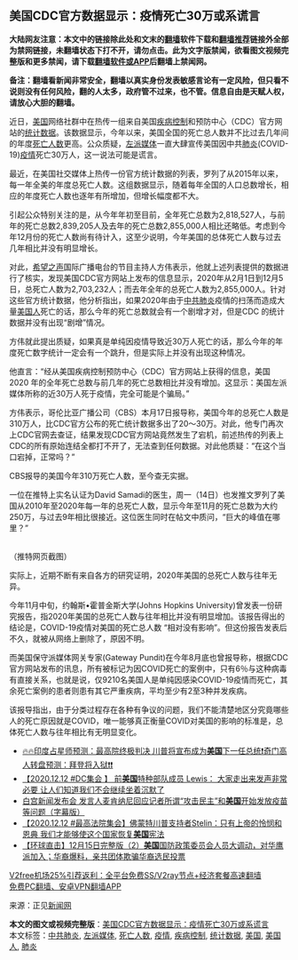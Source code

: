  <h2>美国CDC官方数据显示：疫情死亡30万或系谎言</h2> <p class="notice"><b>大陆网友注意：本文中的链接除此处和文末的<a href="https://github.com/bannedbook/fanqiang" >翻墙</a>软件下载和<a href="https://github.com/killgcd/justmysocks/blob/master/README.md">翻墙推荐</a>链接外全部为禁网链接，未翻墙状态下打不开，请勿点击。此为文字版禁闻，欲看图文视频完整版和更多禁闻，请下载<a href="https://github.com/bannedbook/fanqiang">翻墙软件或APP</a>后翻墙上禁闻网。</p><p>备注：翻墙看新闻非常安全，翻墙以真实身份发表敏感言论有一定风险，但只看不说则没有任何风险，翻的人太多，政府管不过来，也不管。信息自由是天赋人权，请放心大胆的翻墙。</b></p>  <div class="entry"> <p></p> <p>近日，<a href="https://www.bannedbook.org/bnews/tag/%e7%be%8e%e5%9b%bd/" class="st_tag internal_tag" rel="tag" title="标签 美国 下的日志">美国</a>网络社群中在热传一组来自美国<a href="https://www.bannedbook.org/bnews/tag/%E7%96%BE%E7%97%85%E6%8E%A7%E5%88%B6/" class="st_tag internal_tag" rel="tag" title="标签 疾病控制 下的日志">疾病控制</a>和预防中心（CDC）官方网站的<a href="https://www.bannedbook.org/bnews/tag/%E7%BB%9F%E8%AE%A1%E6%95%B0%E6%8D%AE/" class="st_tag internal_tag" rel="tag" title="标签 统计数据 下的日志">统计数据</a>。该数据显示，今年以来，美国全国的死亡总人数并不比过去几年间的年度<a href="https://www.bannedbook.org/bnews/tag/%E6%AD%BB%E4%BA%A1%E4%BA%BA%E6%95%B0/" class="st_tag internal_tag" rel="tag" title="标签 死亡人数 下的日志">死亡人数</a>更高。公众质疑，<a href="https://www.bannedbook.org/bnews/tag/%e5%b7%a6%e6%b4%be%e5%aa%92%e4%bd%93/" class="st_tag internal_tag" rel="tag" title="标签 左派媒体 下的日志">左派媒体</a>一直大肆宣传美国因中共<a href="https://www.bannedbook.org/bnews/tag/%e8%82%ba%e7%82%8e/" class="st_tag internal_tag" rel="tag" title="标签 肺炎 下的日志">肺炎</a>(COVID-19)<a href="https://www.bannedbook.org/bnews/tag/%E7%96%AB%E6%83%85/" class="st_tag internal_tag" rel="tag" title="标签 疫情 下的日志">疫情</a>死亡30万人，这一说法可能是谎言。</p> <p>最近，在美国社交媒体上热传一份官方统计数据的列表，罗列了从2015年以来，每一年全美的年度总死亡人数。这组数据显示，随着每年全国的人口总数增长，相应的年度死亡人数也逐年有所增加，但增长幅度都不大。</p> <p>引起公众特别关注的是，从今年年初至目前，全年死亡总数为2,818,527人，与前年的死亡总数2,839,205人及去年的死亡总数2,855,000人相比还略低。考虑到今年12月份的死亡人数尚有待计入，这至少说明，今年美国的总体死亡人数与过去几年相比并没有明显增长。</p>  <p>对此，<span class='wp_keywordlink_affiliate'><a href="https://www.soundofhope.org" title="希望之声" target="_blank">希望之声</a></span>国际广播电台的节目主持人方伟表示，他就上述列表提供的数据进行了核实，发现美国CDC官方网站上发布的信息显示，2020年从2月1日到12月5日，总死亡人数为2,703,232人；而去年全年的总死亡人数为2,855,000人。针对这些官方统计数据，他分析指出，如果2020年由于<a href="https://www.bannedbook.org/bnews/tag/%e4%b8%ad%e5%85%b1%e8%82%ba%e7%82%8e/" class="st_tag internal_tag" rel="tag" title="标签 中共肺炎 下的日志">中共肺炎</a>疫情的扫荡而造成大量<a href="https://www.bannedbook.org/bnews/tag/%E7%BE%8E%E5%9B%BD%E4%BA%BA/" class="st_tag internal_tag" rel="tag" title="标签 美国人 下的日志">美国人</a>死亡的话，那么今年的死亡总数就会有一个剧增才对，但是CDC 的统计数据并没有出现“剧增”情况。</p> <p></p> <p>方伟就此提出质疑，如果真是单纯因疫情导致近30万人死亡的话，那么今年的年度死亡数字统计一定会有一个跳升，但是实际上并没有出现这种情况。</p> <p>他直言：“经从美国疾病控制预防中心（CDC）官方网站上获得的信息，美国2020 年的全年死亡总数与前几年的死亡总数相比并没有增加。这显示：美国左派媒体所称的近30万人死于疫情，完全可能是个骗局。”</p>  <p>方伟表示，哥伦比亚广播公司（CBS）本月17日报导称，美国今年的总死亡人数是310万人，比CDC官方公布的死亡统计数据多出了20～30万。对此，他专门再次上CDC官网去查证，结果发现CDC官方网站竟然发生了宕机，前述热传的列表上CDC的所有原始连结全都打不开了，无法查到任何数据。对此他质疑：“在这个当口宕掉，正常吗？”</p> <p>CBS报导的美国今年310万死亡人数，至今查无实据。</p> <p>一位在推特上实名认证为David Samadi的医生，周一（14日）也发推文罗列了美国从2010年至2020年每一年的总死亡人数，显示今年至11月的死亡总数为大约250万，与过去9年相比很接近。这位医生同时在帖文中质问，“巨大的峰值在哪里？”</p> <p><br /> （推特网页截图）</p>  <p>实际上，近期不断有来自各方的研究证明，2020年美国的总死亡人数与往年无异。</p> <p>今年11月中旬，约翰斯•霍普金斯大学(Johns Hopkins University)曾发表一份研究报告，指2020年美国的总死亡人数与往年相比并没有明显增加。该报告得出的结论是，COVID-19疫情对美国的死亡总人数 “相对没有影响”。但这份报告发表后不久，就被从网络上删除了，原因不明。</p> <p>而美国保守派媒体网关专家(Gateway Pundit)在今年8月底也曾报导称，根据CDC官方网站发布的讯息，所有被标记为因COVID死亡的案例中，只有6％与这种病毒有直接关系，也就是说，仅9210名美国人是单纯因感染COVID-19疫情而死亡，其余死亡案例的患者则患有其它严重疾病，平均至少有2至3种并发疾病。</p> <p>该报导指出，由于分类过程存在各种有争议的问题，我们不能清楚地区分究竟哪些人的死亡原因就是COVID，唯一能够真正衡量COVID对美国的影响的标准是，总体死亡人数与往年相比有无明显变化。</p>  <ul class='op-related-articles' title='相关阅读'> <li><a href='https://www.bannedbook.org/bnews/bannedvideo/20201217/1449436.html' target='_blank'>🔥🔥印度占星师预测：最高院终极判决 川普将宣布成为<b>美国</b>下一任总统❗奇门高人转盘预测：拜登将入狱❗❗</a></li> <li><a href='https://www.bannedbook.org/bnews/bannedvideo/20201217/1449433.html' target='_blank'>【2020.12.12 #DC集会 】 前<b>美国</b>特种部队成员 Lewis：  大家走出来发声非常必要 让人们知道我们不会继续坐着沉默了</a></li> <li><a href='https://www.bannedbook.org/bnews/bannedvideo/20201217/1449432.html' target='_blank'>白宫新闻发布会 发言人麦肯纳尼回应记者所谓“攻击民主”和<b>美国</b>开始发放疫苗等问题（字幕版）</a></li> <li><a href='https://www.bannedbook.org/bnews/bannedvideo/20201217/1449430.html' target='_blank'>【2020.12.12 #最高法院集会】佛蒙特川普支持者Stelin：只有上帝的怜悯和恩典 我们才能够使这个国家恢复<b>美国</b>宪法</a></li> <li><a href='https://www.bannedbook.org/bnews/bannedvideo/20201217/1449397.html' target='_blank'>【环球直击】12月15日完整版（2）<b>美国</b>国防政策委员会人员大调动，对华鹰派加入；华裔爆料，亲共团体欺骗华裔选民投票</a></li> </ul> <p class="texttj"> <a href="https://www.bannedbook.org/forum23/topic22702.html" target="_blank">V2free机场25%引荐返利：全平台免费SS/V2ray节点+经济套餐高速翻墙</a><br/> <a href="https://github.com/bannedbook/fanqiang/wiki/%E7%A6%81%E9%97%BB%E7%BD%91%E5%AE%89%E5%8D%93%E7%BF%BB%E5%A2%99%E6%96%B0%E9%97%BBAPP" target="_blank">免费PC翻墙、安卓VPN翻墙APP</a></p><p>来源：正见<span class='wp_keywordlink_affiliate'><a href="https://www.bannedbook.org/" title="新闻网">新闻网</a></span></p><a name='sharetosocial'></a>       <div><b>本文的图文或视频完整版</b>：<a href='https://www.bannedbook.org/bnews/cbnews/20201217/1449258.html'>美国CDC官方数据显示：疫情死亡30万或系谎言</a></div>  </div><!--END ENTRY--> <div class="postfooter"> <div>本文标签：<a href="https://www.bannedbook.org/bnews/tag/%e4%b8%ad%e5%85%b1%e8%82%ba%e7%82%8e/" rel="tag">中共肺炎</a>, <a href="https://www.bannedbook.org/bnews/tag/%e5%b7%a6%e6%b4%be%e5%aa%92%e4%bd%93/" rel="tag">左派媒体</a>, <a href="https://www.bannedbook.org/bnews/tag/%E6%AD%BB%E4%BA%A1%E4%BA%BA%E6%95%B0/" rel="tag">死亡人数</a>, <a href="https://www.bannedbook.org/bnews/tag/%E7%96%AB%E6%83%85/" rel="tag">疫情</a>, <a href="https://www.bannedbook.org/bnews/tag/%E7%96%BE%E7%97%85%E6%8E%A7%E5%88%B6/" rel="tag">疾病控制</a>, <a href="https://www.bannedbook.org/bnews/tag/%E7%BB%9F%E8%AE%A1%E6%95%B0%E6%8D%AE/" rel="tag">统计数据</a>, <a href="https://www.bannedbook.org/bnews/tag/%e7%be%8e%e5%9b%bd/" rel="tag">美国</a>, <a href="https://www.bannedbook.org/bnews/tag/%E7%BE%8E%E5%9B%BD%E4%BA%BA/" rel="tag">美国人</a>, <a href="https://www.bannedbook.org/bnews/tag/%e8%82%ba%e7%82%8e/" rel="tag">肺炎</a></div>  </div><!--END POSTFOOTER--> 